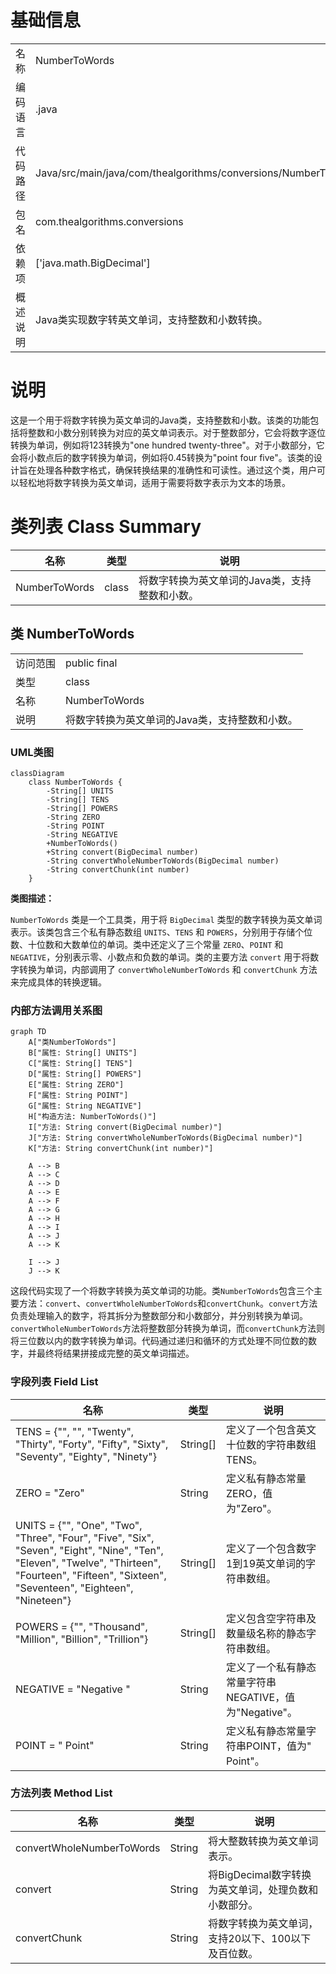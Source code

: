 # 基础信息

|      |      |
|------|------|
| 名称 | NumberToWords |
| 编码语言 | .java |
| 代码路径 | Java/src/main/java/com/thealgorithms/conversions/NumberToWords.java |
| 包名 | com.thealgorithms.conversions |
| 依赖项 | ['java.math.BigDecimal'] |
| 概述说明 | Java类实现数字转英文单词，支持整数和小数转换。 |

# 说明

这是一个用于将数字转换为英文单词的Java类，支持整数和小数。该类的功能包括将整数和小数分别转换为对应的英文单词表示。对于整数部分，它会将数字逐位转换为单词，例如将123转换为"one hundred twenty-three"。对于小数部分，它会将小数点后的数字转换为单词，例如将0.45转换为"point four five"。该类的设计旨在处理各种数字格式，确保转换结果的准确性和可读性。通过这个类，用户可以轻松地将数字转换为英文单词，适用于需要将数字表示为文本的场景。

# 类列表 Class Summary

| 名称   | 类型  | 说明 |
|-------|------|-------------|
| NumberToWords | class | 将数字转换为英文单词的Java类，支持整数和小数。 |



## 类 NumberToWords

|      |      |
|------|------|
| 访问范围 | public final |
| 类型 | class |
| 名称 | NumberToWords |
| 说明 | 将数字转换为英文单词的Java类，支持整数和小数。 |


### UML类图

```mermaid
classDiagram
    class NumberToWords {
        -String[] UNITS
        -String[] TENS
        -String[] POWERS
        -String ZERO
        -String POINT
        -String NEGATIVE
        +NumberToWords()
        +String convert(BigDecimal number)
        -String convertWholeNumberToWords(BigDecimal number)
        -String convertChunk(int number)
    }
```

**类图描述：**

`NumberToWords` 类是一个工具类，用于将 `BigDecimal` 类型的数字转换为英文单词表示。该类包含三个私有静态数组 `UNITS`、`TENS` 和 `POWERS`，分别用于存储个位数、十位数和大数单位的单词。类中还定义了三个常量 `ZERO`、`POINT` 和 `NEGATIVE`，分别表示零、小数点和负数的单词。类的主要方法 `convert` 用于将数字转换为单词，内部调用了 `convertWholeNumberToWords` 和 `convertChunk` 方法来完成具体的转换逻辑。


### 内部方法调用关系图

```mermaid
graph TD
    A["类NumberToWords"]
    B["属性: String[] UNITS"]
    C["属性: String[] TENS"]
    D["属性: String[] POWERS"]
    E["属性: String ZERO"]
    F["属性: String POINT"]
    G["属性: String NEGATIVE"]
    H["构造方法: NumberToWords()"]
    I["方法: String convert(BigDecimal number)"]
    J["方法: String convertWholeNumberToWords(BigDecimal number)"]
    K["方法: String convertChunk(int number)"]

    A --> B
    A --> C
    A --> D
    A --> E
    A --> F
    A --> G
    A --> H
    A --> I
    A --> J
    A --> K

    I --> J
    J --> K
```

这段代码实现了一个将数字转换为英文单词的功能。类`NumberToWords`包含三个主要方法：`convert`、`convertWholeNumberToWords`和`convertChunk`。`convert`方法负责处理输入的数字，将其拆分为整数部分和小数部分，并分别转换为单词。`convertWholeNumberToWords`方法将整数部分转换为单词，而`convertChunk`方法则将三位数以内的数字转换为单词。代码通过递归和循环的方式处理不同位数的数字，并最终将结果拼接成完整的英文单词描述。

### 字段列表 Field List

| 名称  | 类型  | 说明 |
|-------|-------|------|
| TENS = {"", "", "Twenty", "Thirty", "Forty", "Fifty", "Sixty", "Seventy", "Eighty", "Ninety"} | String[] | 定义了一个包含英文十位数的字符串数组TENS。 |
| ZERO = "Zero" | String | 定义私有静态常量ZERO，值为"Zero"。 |
| UNITS = {"", "One", "Two", "Three", "Four", "Five", "Six", "Seven", "Eight", "Nine", "Ten", "Eleven", "Twelve", "Thirteen", "Fourteen", "Fifteen", "Sixteen", "Seventeen", "Eighteen", "Nineteen"} | String[] | 定义了一个包含数字1到19英文单词的字符串数组。 |
| POWERS = {"", "Thousand", "Million", "Billion", "Trillion"} | String[] | 定义包含空字符串及数量级名称的静态字符串数组。 |
| NEGATIVE = "Negative " | String | 定义了一个私有静态常量字符串NEGATIVE，值为"Negative"。 |
| POINT = " Point" | String | 定义私有静态常量字符串POINT，值为" Point"。 |

### 方法列表 Method List

| 名称  | 类型  | 说明 |
|-------|-------|------|
| convertWholeNumberToWords | String | 将大整数转换为英文单词表示。 |
| convert | String | 将BigDecimal数字转换为英文单词，处理负数和小数部分。 |
| convertChunk | String | 将数字转换为英文单词，支持20以下、100以下及百位数。 |




